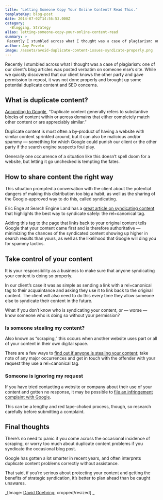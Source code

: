 ```yaml
---
title: 'Letting Someone Copy Your Online Content? Read This.'
templateKey: blog-post
date: 2014-07-02T14:56:53.000Z
category: 
  -Blogging, Strategy
alias: letting-someone-copy-your-online-content-read
summary: > 
 Recently I stumbled across what I thought was a case of plagiarism: one of our client’s blog articles was posted verbatim on someone else’s site. While we quickly discovered that our client knows the other party and gave permission to repost, it was not done properly and brought up some potential duplicate content and SEO concerns.
author: Amy Peveto
image: /assets/avoid-duplicate-content-issues-syndicate-properly.png
---
```


Recently I stumbled across what I thought was a case of plagiarism: one of our client’s blog articles was posted verbatim on someone else’s site. While we quickly discovered that our client knows the other party and gave permission to repost, it was not done properly and brought up some potential duplicate content and SEO concerns.

What is duplicate content?
--------------------------

[According to Google](https://support.google.com/webmasters/answer/66359?hl=en), “Duplicate content generally refers to substantive blocks of content within or across domains that either completely match other content or are appreciably similar.”

Duplicate content is most often a by-product of having a website with similar content sprinkled around, but it can also be malicious and/or spammy — something for which Google could punish our client or the other party if the search engine suspects foul play.

Generally one occurrence of a situation like this doesn’t spell doom for a website, but letting it go unchecked is tempting the fates.

How to share content the right way
----------------------------------

This situation prompted a conversation with the client about the potential dangers of making this distribution too big a habit, as well as the sharing of the Google-approved way to do this, called syndicating.

Eric Enge at Search Engine Land has a [great article on syndicating content](http://searchengineland.com/syndicated-content-189097) that highlights the best way to syndicate safely: the rel=canonical tag.

Adding this tag to the page that links back to your original content tells Google that your content came first and is therefore authoritative — minimizing the chances of the syndicated content showing up higher in search results than yours, as well as the likelihood that Google will ding you for spammy tactics.

Take control of your content
----------------------------

It is your responsibility as a business to make sure that anyone syndicating your content is doing so properly.

In our client’s case it was as simple as sending a link with a rel=canonical tag to their acquaintance and asking they use it to link back to the original content. The client will also need to do this every time they allow someone else to syndicate their content in the future.

What if you don’t know who is syndicating your content, or — worse — know someone who is doing so without your permission?

### Is someone stealing my content?

Also known as “scraping,” this occurs when another website uses part or all of your content in their own digital space.

There are a few ways to [find out if anyone is stealing your content](http://blog.kissmetrics.com/content-scrapers/); take note of any major occurrences and get in touch with the offender with your request they use a rel=canonical tag.

### Someone is ignoring my request

If you have tried contacting a website or company about their use of your content and gotten no response, it may be possible to [file an infringement complaint with Google](https://support.google.com/legal/answer/1120734).

This can be a lengthy and red tape-choked process, though, so research carefully before submitting a complaint.

Final thoughts
--------------

There’s no need to panic if you come across the occasional incidence of scraping, or worry too much about duplicate content problems if you syndicate the occasional blog post.

Google has gotten a lot smarter in recent years, and often interprets duplicate content problems correctly without assistance.

That said, if you’re serious about protecting your content and getting the benefits of strategic syndication, it’s better to plan ahead than be caught unawares.

_\[Image: [David Goehring](https://www.flickr.com/photos/carbonnyc/3063453222), cropped/resized\] _